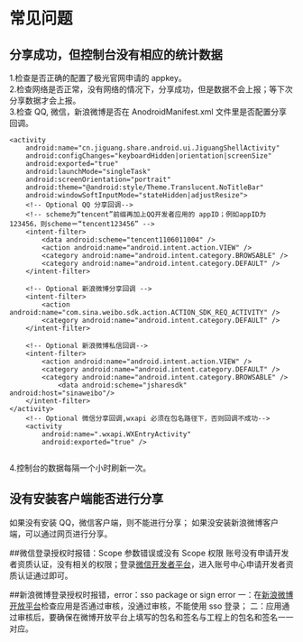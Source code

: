 # 常见问题


## 分享成功，但控制台没有相应的统计数据
1.检查是否正确的配置了极光官网申请的 appkey。<br>
2.检查网络是否正常，没有网络的情况下，分享成功，但是数据不会上报；等下次分享数据才会上报。<br>
3.检查 QQ, 微信，新浪微博是否在 AnodroidManifest.xml 文件里是否配置分享回调。
```
<activity
    android:name="cn.jiguang.share.android.ui.JiguangShellActivity"
    android:configChanges="keyboardHidden|orientation|screenSize"
    android:exported="true"
    android:launchMode="singleTask"
    android:screenOrientation="portrait"
    android:theme="@android:style/Theme.Translucent.NoTitleBar"
	android:windowSoftInputMode="stateHidden|adjustResize">
	<!-- Optional QQ 分享回调-->
	<!-- scheme为“tencent”前缀再加上QQ开发者应用的 appID；例如appID为123456，则scheme＝“tencent123456” -->
	<intent-filter>
		<data android:scheme="tencent1106011004" />
		<action android:name="android.intent.action.VIEW" />
		<category android:name="android.intent.category.BROWSABLE" />
		<category android:name="android.intent.category.DEFAULT" />
	</intent-filter>

	<!-- Optional 新浪微博分享回调 -->
	<intent-filter>
		<action android:name="com.sina.weibo.sdk.action.ACTION_SDK_REQ_ACTIVITY" />
		<category android:name="android.intent.category.DEFAULT" />
	</intent-filter>

	<!-- Optional 新浪微博私信回调-->
	<intent-filter>
		<action android:name="android.intent.action.VIEW" />
		<category android:name="android.intent.category.DEFAULT" />
		<category android:name="android.intent.category.BROWSABLE" />
			<data android:scheme="jsharesdk" android:host="sinaweibo"/>
	</intent-filter>
</activity>
	<!-- Optional 微信分享回调,wxapi 必须在包名路径下，否则回调不成功-->
	<activity
		android:name=".wxapi.WXEntryActivity"
		android:exported="true" />
		
```  
4.控制台的数据每隔一个小时刷新一次。<br>


## 没有安装客户端能否进行分享
如果没有安装 QQ，微信客户端，则不能进行分享； 如果没安装新浪微博客户端，可以通过网页进行分享。



##微信登录授权时报错：Scope 参数错误或没有 Scope 权限
账号没有申请开发者资质认证，没有相关的权限；登录<a href="https://open.weixin.qq.com/">微信开发者平台</a>，进入账号中心申请开发者资质认证通过即可。


##新浪微博登录授权时报错，error：sso package or sign error
一：在[新浪微博开放平台](http://open.weibo.com/)检查应用是否通过审核，没通过审核，不能使用 sso 登录； 二：应用通过审核后，要确保在微博开放平台上填写的包名和签名与工程上的包名和签名一一对应。